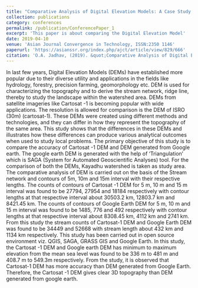 ```yaml
---
title: "Comparative Analysis of Digital Elevation Models: A Case Study of Kayadhu Watershedle"
collection: publications
category: conferences
permalink: /publication/ConferencePaper_1
excerpt: 'This paper is about comparing the Digital Elevation Model'
date: 2019-04-10
venue: 'Asian Journal Convergence in Technology, ISSN:2350 1146'
paperurl: 'https://asianssr.org/index.php/ajct/article/view/829/666'
citation: 'O.A. Jadhav, (2019). &quot;Comparative Analysis of Digital Elevation Models: A Case Study of Kayadhu Watershedle.&quot; <i>Asian Journal Convergence in Technology, (AJCT) ISSN -2350-1146</i>.4(3).'
---
```


In last few years, Digital Elevation Models (DEMs) have established more popular due to their diverse utility and applications in the fields like hydrology, forestry, precision farming, geomorphology etc. DEM is used for characterizing the topography and to derive the stream network, ridge line, thereby to study the landscape within the watershed area. DEMs from satellite imageries like Cartosat -1 is becoming popular with wide applications. The resolution is allowed for comparison is the DEM of ISRO (30m) (cartosat-1). These DEMs were created using different methods and technologies, and they can differ in how they represent the topography of the same area. This study shows that the differences in these DEMs and illustrates how these differences can produce various analytical outcomes when used to study local problems. The primary objective of this study is to compare the accuracy of Cartosat -1 DEM and DEM generated from Google earth. The google earth DEM is generated with the help of ‘Triangulation’ which is SAGA (System for Automated Geoscientific Analyses) tool. For the comparison of both the DEMs, Kayadhu watershed is taken as study area. The comparative analysis of DEM is carried out on the basis of the Stream network and contours of 5m, 10m and 15m interval with their respective lengths. The counts of contours of Cartosat -1 DEM for 5 m, 10 m and 15 m interval was found to be 27794, 27954 and 18184 respectively with contour lengths at that respective interval about 30503.2 km, 12803.7 km and 8421.45 km. The counts of contours of Google Earth DEM for 5 m, 10 m and 15 m interval was found to be 1485, 776 and 492 respectively with contour lengths at that respective interval about 8308.45 km, 4112 km and 2741 km.  From this study the stream counts of Cartosat-1 DEM and Google Earth DEM was found to be 34449 and 52668 with stream length about 432 km and 1134 km respectively.  This study has been carried out in open source environment viz. QGIS, SAGA, GRASS GIS and Google Earth. In this study, the Cartosat -1 DEM and Google earth DEM has minimum to maximum elevation from the mean sea level was found to be 336 m to 481 m and 408.7 m to 549.3m respectively. From the study, it is observed that Cartosat-1 DEM has more accuracy than DEM generated from Google Earth. Therefore, the Cartosat -1 DEM gives clear 3D topography than DEM generated from google earth.
